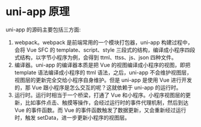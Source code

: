 # uni-app 原理

uni-app 的源码主要包括三方面:

1. webpack。webpack 是前端常用的一个模块打包器，uni-app 构建过程中，会将 Vue SFC 的 template、script、style 三段式的结构，编译成小程序四段式结构，以字节小程序为例，会得到 ttml、ttss、js、json 四种文件。
2. 编译器。uni-app 的编译器本质是把 Vue 的视图编译成小程序的视图，即把 template 语法编译成小程序的 ttml 语法，之后，uni-app 不会维护视图层，视图层的更新完全交给小程序自身维护。但是 uni-app 是使用 Vue 进行开发的，那 Vue 跟小程序是怎么交互的呢？这就依赖于 uni-app 的运行时。
3. 运行时。运行时相当于一个桥梁，打通了 Vue 和小程序。小程序视图层的更新，比如事件点击、触摸等操作，会经过运行时的事件代理机制，然后到达 Vue 的事件函数。而 Vue 的事件函数触发了数据更新，又会重新经过运行时，触发 setData，进一步更新小程序的视图层。
